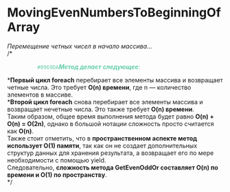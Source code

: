 # MovingEvenNumbersToBeginningOfArray
<i>Перемещение четных чисел в начало массива</i>…</br>
/*
        <p style="text-indent: 30px; padding-left: 40px; color: #66CDAA">`#0969DA`**_Метод делает следующее_**:</p>
	*<b>Первый цикл foreach</b> перебирает все элементы массива и возвращает четные числа. Это требует <b>O(n) времени</b>, где n — количество элементов в массиве.</br>
	*<b>Второй цикл foreach</b> снова перебирает все элементы массива и возвращает нечетные числа. Это также требует<b> O(n) времени</b>.</br>
	Таким образом, общее время выполнения метода будет равно <b>O(n) + O(n) = O(2n)</b>, однако в большой нотации сложность просто считается как <b>O(n)</b>.</br>
	Также стоит отметить, что в <b>пространственном аспекте метод использует O(1) памяти</b>, так как он не создает дополнительных структур данных для хранения результата, а возвращает его по мере необходимости с помощью yield.</br>
	Следовательно, <b>сложность метода GetEvenOddOr составляет O(n) по времени и O(1) по пространству</b>.</br>
*/
